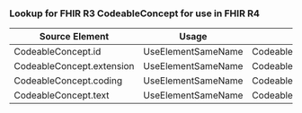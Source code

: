 ### Lookup for FHIR R3 CodeableConcept for use in FHIR R4

| Source Element | Usage | Target |
| -------------- | ----- | ------ |
| CodeableConcept.id | UseElementSameName | CodeableConcept.id |
| CodeableConcept.extension | UseElementSameName | CodeableConcept.extension |
| CodeableConcept.coding | UseElementSameName | CodeableConcept.coding |
| CodeableConcept.text | UseElementSameName | CodeableConcept.text |
